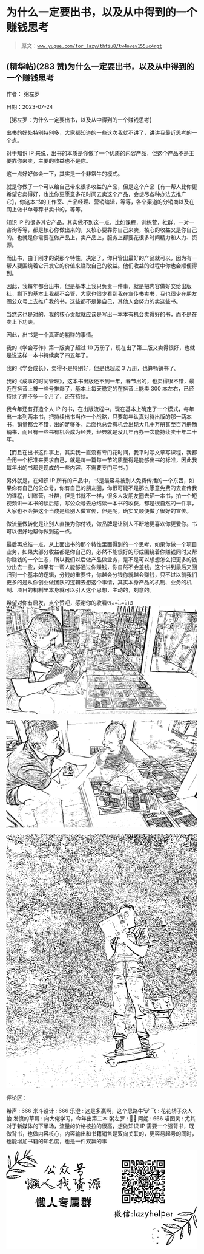 # 为什么一定要出书，以及从中得到的一个赚钱思考

> 原文：[`www.yuque.com/for_lazy/thfiu8/tw4ovev155uc4rgt`](https://www.yuque.com/for_lazy/thfiu8/tw4ovev155uc4rgt)



## (精华帖)(283 赞)为什么一定要出书，以及从中得到的一个赚钱思考 

作者： 粥左罗 

日期：2023-07-24 

【粥左罗：为什么一定要出书，以及从中得到的一个赚钱思考】 

出书的好处特别特别多，大家都知道的一些这次我就不讲了，讲讲我最近思考的一个点。 

对于知识 IP 来说，出书的本质是你做了一个优质的内容产品，但这个产品不是主要靠你来卖，主要的收益也不是你。 

这一点好好体会一下，其实是一个非常牛的模式。 

就是你做了一个可以给自己带来很多收益的产品，但是这个产品【有一帮人比你更希望它卖得好，也比你更愿意多花时间去卖这个产品，会想尽各种办法去推广它】，你这本书的工作室、产品经理、营销编辑，等等，各个渠道的分销商以及在网上做书单号荐书卖书的，等等。 

知识 IP 的很多其它产品，其实做不到这一点，比如课程，训练营，社群，一对一咨询等等，都是核心你做出来的，又核心要靠你自己来卖，核心的收益又是你自己的。也就是你需要在做产品上，卖产品上，服务上都要花很多时间精力和人力、资源。 

而出书，由于刚才的说那个特性，决定了，你只管出最好的产品就可以，因为有一帮人要围绕着它开发它的价值来赚取自己的收益。他们收益的过程中你也会顺便得到。 

因此，我每年都会出书，但是基本上我只负责一件事，就是把内容做好交给出版社，剩下的基本上我都不会管，大家也很少看到我在宣传书卖书，我也很少在朋友圈公众号上去推广我的书，这些都不是靠自己，其他人会努力的卖这些书。 

当然这也是对的，我的核心贡献就应该是写出一本本有机会卖得好的书，而不是在卖上下功夫。 

因此，出书是一个真正的躺赚的事情。 

我的《学会写作》第一版卖了超过 10 万册了，现在出了第二版又卖得很好，也就是说这样一本书持续卖了四五年了。 

我的《学会成长》，卖得不是特别好，但是也超过 3 万册，也算畅销书了。 

我的《成事的时间管理》，这本书出版还不到一年，春节出的，也卖得很不错，最近在抖音上被一些号推爆了，基本上每天稳定的在抖音上能卖 300 本左右，已经持续了差不多一个月了，还在持续。 

我今年还有打造个人 IP 的书，在出版流程中。现在基本上确定了一个模式，每年出一本到两本书，把持续出书当作一个战略，只要每年认真对待出版的那一两本书，销量都会不错，出的足够多，后面也总会有机会出现大几十万册甚至百万册畅销书，而且有一些书有机会成为经典，经典就是没几年再办一次能持续卖十年二十年。 

【而且在出书这件事上，其实我一直没有专门花时间，我平时写文章写课程，我都会用一个标准来要求自己，就是每一篇每一节的质量得是能够出书的标准，因此我每年出的书都是现成的一些内容，不需要专门写书。】 

另外就是，在知识 IP 所有的产品中，书是最容易被别人免费传播的一个东西，如果你有自己的公众号，你有自己的朋友圈，你很可能不是那么愿意免费的去宣传我的课程，训练营，社群，但是书就不一样，很多人发朋友圈去晒一本书，拍一个短视频讲一本书的读后感，写公众号去总结读一本书的收获，都是很自然的一件事，大家也不会把这个当成是给别人做宣传，但是呢，确实又顺便做了很好的宣传。 

做流量做转化是让别人直接为你付钱，做品牌是让别人不断地更喜欢你更爱你。书可以很好地帮你做到这一点。 

最后再总结一点，从上面出书的那个特性里面得到的一个思考，如果你做一个项目业务，如果大部分收益都是你自己的，必然不能很好的形成围绕着你赚钱同时又帮你赚钱的一个生态，所以我们以后做产品做业务，是不是可以想想怎么把更多的钱分出去一些，如果有一帮人能够通过你赚钱，你自然不会差钱。这个讲到最后又回归到一个基本的逻辑，分钱的重要性，你越会分钱你就越会赚钱，只不过以前我们更多的是从你创业做团队的逻辑去想这个事情，其实本身产品的机制、业务的机制、项目的机制里本身就可以引入这个思想，主动的，刻意的。 

希望对你有启发，点个赞吧，感谢你的收看୧(๑•̀◡•́๑)૭![](img/12392670e5e324a3edad8715a9cf2f47.png)  

![](img/420ffba4d30bf5b8a2307ad3ea963551.png) 

![](img/09c8dd116c546d228e7836d43ad1158d.png)  

评论区： 

希声 : 666 米斗设计 : 666 乐澄 : 这是多赢啊，这个思路牛🐮 飞 : 花花轿子众人抬 发愤的草莓 : 向大佬学习，今年出第二本 粥左罗 : 👏👏 阿妮 : 666 喵图灵 : 尤其对于新媒体的下半场，流量的价格被拉的很高，想做知识 IP 需要一个强背书，既做背书，也做内容核心，内容输出和书籍销售是双向关联的，更容易起号的同时，也能增加书籍的知名度，也是一件双赢的事 

![](img/894d30a529e7c37bcd3392323c99941c.png)  